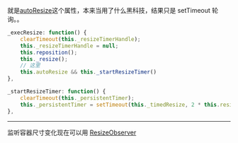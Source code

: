 就是[autoResize](https://developers.arcgis.com/javascript/3/jsapi/map-amd.html#autoresize)这个属性，本来当用了什么黑科技，结果只是 setTimeout 轮询。。

```js
_execResize: function() {
    clearTimeout(this._resizeTimerHandle);
    this._resizeTimerHandle = null;
    this.reposition();
    this._resize();
    // 这里
    this.autoResize && this._startResizeTimer()
},

_startResizeTimer: function() {
    clearTimeout(this._persistentTimer);
    this._persistentTimer = setTimeout(this._timedResize, 2 * this.resizeDelay)
},
```

***

监听容器尺寸变化现在可以用 [ResizeObserver](https://developer.mozilla.org/en-US/docs/Web/API/ResizeObserver)
